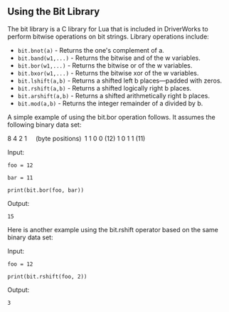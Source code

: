 ## Using the Bit Library

The bit library is a C library for Lua that is included in DriverWorks to perform bitwise operations on bit strings. Library operations include:

- `bit.bnot(a)` - Returns the one's complement of a. 
- `bit.band(w1,...)` - Returns the bitwise and of the w variables. 
- `bit.bor(w1,...)` - Returns the bitwise or of the w variables. 
- `bit.bxor(w1,...)` - Returns the bitwise xor of the w variables. 
- `bit.lshift(a,b)` - Returns a shifted left b places—padded with zeros. 
- `bit.rshift(a,b)` - Returns a shifted logically right b places. 
- `bit.arshift(a,b)` - Returns a shifted arithmetically right b places. 
- `bit.mod(a,b)` - Returns the integer remainder of a divided by b. 

A simple example of using the bit.bor operation follows. It assumes the following binary data set:

8    4    2    1     (byte positions)`
`1    1    0    0          (12)
1    0    1    1           (11)

Input:

`foo = 12`

`bar = 11`

`print(bit.bor(foo, bar))`

Output:

`15`

Here is another example using the bit.rshift operator based on the same binary data set:

Input:

`foo = 12`

`print(bit.rshift(foo, 2))`

Output:

`3`
